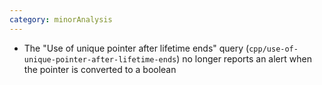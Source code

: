 ```yaml
---
category: minorAnalysis
---
```

* The "Use of unique pointer after lifetime ends" query (`cpp/use-of-unique-pointer-after-lifetime-ends`) no longer reports an alert when the pointer is converted to a boolean